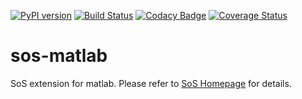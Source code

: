 [![PyPI version](https://badge.fury.io/py/sos-matlab.svg)](https://badge.fury.io/py/sos-matlab)
[![Build Status](https://travis-ci.org/vatlab/sos-matlab.svg?branch=master)](https://travis-ci.org/vatlab/sos-matlab)
[![Codacy Badge](https://api.codacy.com/project/badge/Grade/31a28347fd504239877d095fc0067b2a)](https://www.codacy.com/app/BoPeng/sos-matlab?utm_source=github.com&amp;utm_medium=referral&amp;utm_content=vatlab/sos-matlab&amp;utm_campaign=Badge_Grade)
[![Coverage Status](https://coveralls.io/repos/github/vatlab/sos-matlab/badge.svg)](https://coveralls.io/github/vatlab/sos-matlab)

# sos-matlab
SoS extension for matlab. Please refer to [SoS Homepage](http://vatlab.github.io/SoS/) for details.

